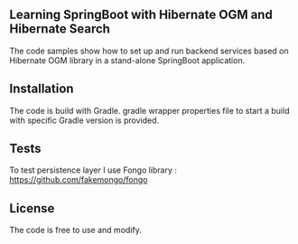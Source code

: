 ## Learning SpringBoot with Hibernate OGM and Hibernate Search

The code samples show how to set up and run backend services based on Hibernate OGM library in a stand-alone SpringBoot application.

## Installation

The code is build with Gradle. gradle wrapper properties file to start a build with specific Gradle version is provided.

## Tests

To test persistence layer I use Fongo library : https://github.com/fakemongo/fongo

## License

The code is free to use and modify.
